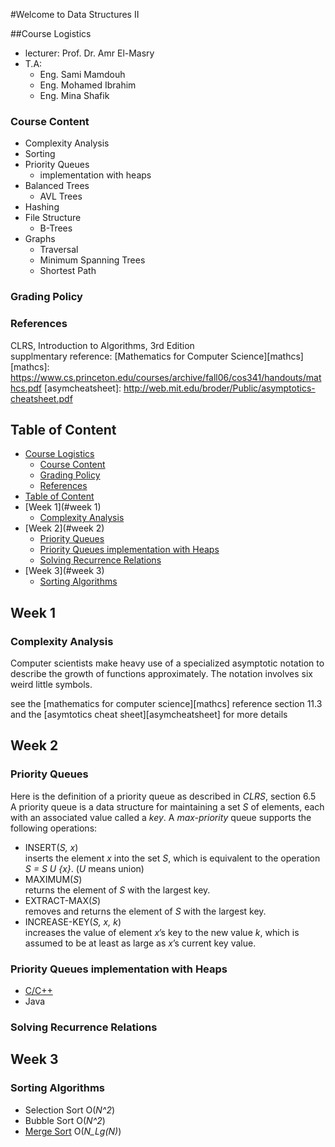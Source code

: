 
#Welcome to Data Structures II

##Course Logistics
 - lecturer: Prof. Dr. Amr El-Masry
 - T.A:
	 - Eng. Sami Mamdouh
	 - Eng. Mohamed Ibrahim
	 - Eng. Mina Shafik

### Course Content
 - Complexity Analysis
 - Sorting
 - Priority Queues
	 - implementation with heaps
 - Balanced Trees
	 - AVL Trees
 - Hashing
 - File Structure
	  - B-Trees
 - Graphs
 	- Traversal
 	- Minimum Spanning Trees
	- Shortest Path
 
### Grading Policy
### References
CLRS, Introduction to Algorithms, 3rd Edition  
supplmentary reference: [Mathematics for Computer Science][mathcs]
[mathcs]: https://www.cs.princeton.edu/courses/archive/fall06/cos341/handouts/mathcs.pdf
[asymcheatsheet]: http://web.mit.edu/broder/Public/asymptotics-cheatsheet.pdf

## Table of Content
- [Course Logistics](#course-logistics)
	- [Course Content](#course-content)
	- [Grading Policy](#grading-policy)
	- [References](#references)
- [Table of Content](#table-of-content)
- [Week 1](#week 1)
	- [Complexity Analysis](#complexity-analysis)
- [Week 2](#week 2)
	- [Priority Queues](#priority-queues)
	- [Priority Queues implementation with Heaps](#priority-queues-implementation-with-heaps)
	- [Solving Recurrence Relations](#solving-recurrence-relations)
- [Week 3](#week 3)
	- [Sorting Algorithms](#sorting-algorithms)


## Week 1
### Complexity Analysis
Computer scientists make heavy use of a specialized asymptotic notation to describe the growth of functions approximately. The notation involves six weird little symbols.

see the [mathematics for computer science][mathcs] reference section 11.3 and the [asymtotics cheat sheet][asymcheatsheet] for more details

## Week 2
### Priority Queues
Here is the definition of a priority queue as described in _CLRS_, section 6.5  
A priority queue is a data structure for maintaining a set _S_ of elements, each with an associated value called a _key_. A _max-priority_ queue supports the following operations:  
- INSERT(_S, x_)  
inserts the element _x_ into the set _S_, which is equivalent to the operation _S = S U {x}_. (_U_ means union)  
- MAXIMUM(_S_)  
returns the element of _S_ with the largest key.  
- EXTRACT-MAX(_S_)  
removes and returns the element of _S_ with the largest key.  
- INCREASE-KEY(_S, x, k_)  
increases the value of element _x_’s key to the new value _k_, which is assumed to be at least as large as _x_’s current key value.

### Priority Queues implementation with Heaps
- [C/C++](C_Cpp/PriorityQueues_BinaryMinHeap.cpp) 
- Java

### Solving Recurrence Relations

## Week 3
### Sorting Algorithms

- Selection Sort  O(_N^2_)
- Bubble Sort 	O(_N^2_)
- [Merge Sort](C_Cpp/MergeSort_Recursive.cpp) 	O(_N_Lg(N)_)